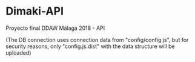 # Dimaki-API
Proyecto final DDAW Málaga 2018 - API

(The DB connection uses connection data from "config/config.js", but for security reasons, only "config.js.dist" with the data structure will be uploaded)